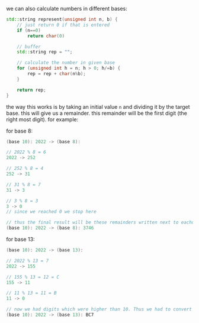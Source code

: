 we can also calculate numbers in different bases:
```c++
std::string represent(unsigned int n, b) {
	// just return 0 if that is entered
	if (n==0) 
		return char(0)

	// buffer
	std::string rep = "";

	// calculate the number in given base
	for (unsigned int h = n; h > 0; h/=b) {
		rep = rep + char(n%b);
	}

	return rep;
}
```

the way this works is by taking an initial value `n` and dividing it by the target base. this will give us a remainder. this remainder will be the first digit (the right most digit). for example:

for base 8:
```c++
(base 10): 2022 -> (base 8):

// 2022 % 8 = 6
2022 -> 252

// 252 % 8 = 4
252 -> 31

// 31 % 8 = 7
31 -> 3

// 3 % 8 = 3
3 -> 0
// since we reached 0 we stop here

// thus the final result will be these remainders written next to eachother:
(base 10): 2022 -> (base 8): 3746
```

for base 13:
```c++
(base 10): 2022 -> (base 13):

// 2022 % 13 = 7
2022 -> 155

// 155 % 13 = 12 = C
155 -> 11

// 11 % 13 = 11 = B
11 -> 0

// now we had digits which were higher than 10. Thus we had to convert them to characters
(base 10): 2022 -> (base 13): BC7
```